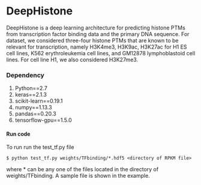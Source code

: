 # DeepHistone
DeepHistone is a deep learning architecture for predicting histone PTMs from transcription factor
binding data and the primary DNA sequence. For dataset, we considered three-four histone PTMs that are
known to be relevant for transcription, namely H3K4me3, H3K9ac,
H3K27ac for H1 ES cell lines, K562 erythroleukemia cell lines, and GM12878
lymphoblastoid  cell lines. For cell line H1, we also considered
H3K27me3.

<h3>Dependency </h3>

1. Python==2.7
2. keras==2.1.3
3. scikit-learn==0.19.1
4. numpy==1.13.3
5. pandas==0.20.3
6. tensorflow-gpu==1.5.0

<h4>Run code</h4>

To run run the test_tf.py file

```
$ python test_tf.py weights/TFbinding/*.hdf5 <directory of RPKM file>

```
where * can be any one of the files located in the directory of weights/TFbinding. A sample <RPKM> file is shown
in the example.  
